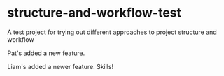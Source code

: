 structure-and-workflow-test
===========================

A test project for trying out different approaches to project structure and workflow

Pat's added a new feature.

Liam's added a newer feature. Skills!